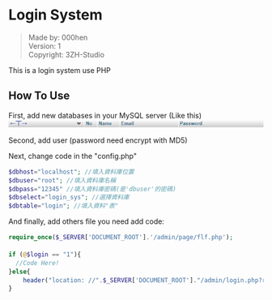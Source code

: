 # Login System
>Made by: 000hen <br/>
>Version: 1 <br/>
>Copyright: 3ZH-Studio <br/>

This is a login system use PHP

## How To Use

First, add new databases in your MySQL server (Like this)
![db](/img/n1.png)

Second, add user (password need encrypt with MD5)

Next, change code in the "config.php"

```php
$dbhost="localhost"; //填入資料庫位置
$dbuser="root"; //填入資料庫名稱
$dbpass="12345" //填入資料庫密碼(是'dbuser'的密碼)
$dbselect="login_sys"; //選擇資料庫
$dbtable="login"; //填入資料"表"
```

And finally, add others file you need add code:
```php
require_once($_SERVER['DOCUMENT_ROOT'].'/admin/page/flf.php');

if (@$login == "1"){
  //Code Here!
}else{
	header("location: //".$_SERVER['DOCUMENT_ROOT']."/admin/login.php?return=$url");
}
```
